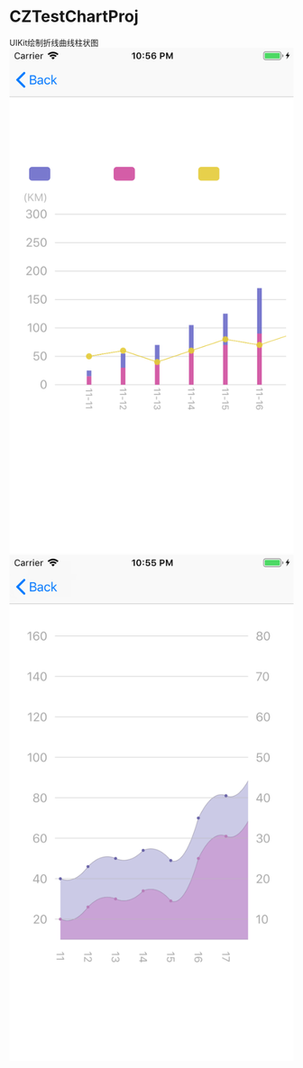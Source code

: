 # CZTestChartProj
UIKit绘制折线曲线柱状图
![Image text](https://github.com/wengcanzi/CZTestChartProj/blob/master/Simulator%20Screen%20Shot%20-%20iPhone%208%20-%202019-05-04%20at%2022.56.07.png)
![Image text](https://github.com/wengcanzi/CZTestChartProj/blob/master/Simulator%20Screen%20Shot%20-%20iPhone%208%20-%202019-05-04%20at%2022.55.47.png)
